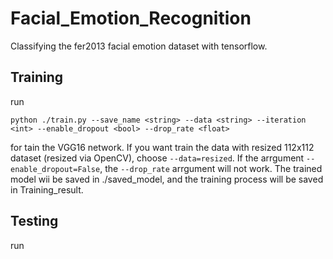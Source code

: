# Facial_Emotion_Recognition
Classifying the fer2013 facial emotion dataset with tensorflow.

## Training
run
```
python ./train.py --save_name <string> --data <string> --iteration <int> --enable_dropout <bool> --drop_rate <float>
```
for tain the VGG16 network. If you want train the data with resized 112x112 dataset (resized via OpenCV), choose ```--data=resized```. If the arrgument ```--enable_dropout=False```, the ```--drop_rate``` arrgument will not work.
The trained model wii be saved in ./saved_model, and the training process will be saved in Training_result.

## Testing
run
```
